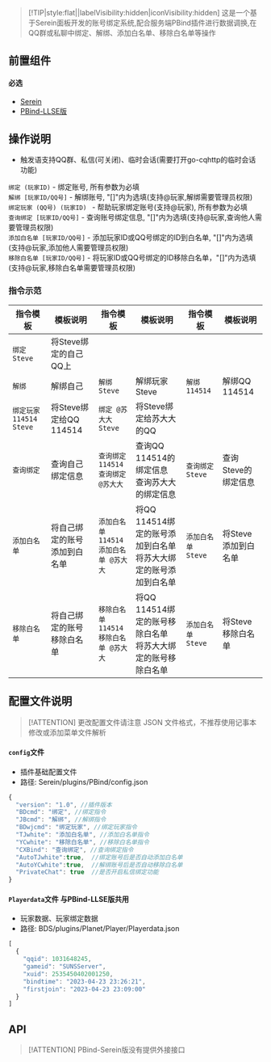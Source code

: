 > [!TIP|style:flat||labelVisibility:hidden|iconVisibility:hidden] 这是一个基于Serein面板开发的账号绑定系统,配合服务端PBind插件进行数据调换,在QQ群或私聊中绑定、解绑、添加白名单、移除白名单等操作

## 前置组件
#### 必选
- [Serein](https://serein.cc/)
- [PBind-LLSE版](https://www.minebbs.com/resources/pbind.4211/)

## 操作说明
- 触发语支持QQ群、私信(可关闭)、临时会话(需要打开go-cqhttp的临时会话功能)

`绑定 (玩家ID)` - 绑定账号, 所有参数为必填  
`解绑 [玩家ID/QQ号]` - 解绑账号, "[]"内为选填(支持@玩家,解绑需要管理员权限)  
`绑定玩家 (QQ号) (玩家ID) ` - 帮助玩家绑定账号(支持@玩家), 所有参数为必填  
`查询绑定 [玩家ID/QQ号]` - 查询账号绑定信息, "[]"内为选填(支持@玩家,查询他人需要管理员权限)  
`添加白名单 [玩家ID/QQ号]` - 添加玩家ID或QQ号绑定的ID到白名单, "[]"内为选填(支持@玩家,添加他人需要管理员权限)  
`移除白名单 [玩家ID/QQ号]` - 将玩家ID或QQ号绑定的ID移除白名单，"[]"内为选填(支持@玩家,移除白名单需要管理员权限)  

### 指令示范
|指令模板|模板说明|指令模板|模板说明|指令模板|模板说明|
|--|--|--|--|--|--|
|`绑定 Steve`|将Steve绑定的自己QQ上|||||
|`解绑`|解绑自己|`解绑 Steve`|解绑玩家Steve|`解绑 114514`|解绑QQ 114514|
|`绑定玩家 114514 Steve`|将Steve绑定给QQ 114514|`绑定 @苏大大 Steve`|将Steve绑定给苏大大的QQ|||
|`查询绑定`|查询自己绑定信息|`查询绑定 114514`<br>`查询绑定 @苏大大`|查询QQ 114514的绑定信息<br>查询苏大大的绑定信息|`查询绑定 Steve`|查询Steve的绑定信息|
|`添加白名单`|将自己绑定的账号添加到白名单|`添加白名单 114514`<br>`添加白名单 @苏大大`|将QQ 114514绑定的账号添加到白名单<br>将苏大大绑定的账号添加到白名单|`添加白名单 Steve`|将Steve添加到白名单|
|`移除白名单`|将自己绑定的账号移除白名单|`移除白名单 114514`<br>`移除白名单 @苏大大`|将QQ 114514绑定的账号移除白名单<br>将苏大大绑定的账号移除白名单|`添加白名单 Steve`|将Steve移除白名单|



## 配置文件说明

> [!ATTENTION] 更改配置文件请注意 JSON 文件格式，不推荐使用记事本修改或添加菜单文件解析

#### `config`文件

- 插件基础配置文件
- 路径: Serein/plugins/PBind/config.json
```js
{
  "version": "1.0", //插件版本
  "BDcmd": "绑定", //绑定指令
  "JBcmd": "解绑", //解绑指令
  "BDwjcmd": "绑定玩家", //绑定玩家指令
  "TJwhite": "添加白名单", //添加白名单指令
  "YCwhite": "移除白名单", //移除白名单指令
  "CXBind": "查询绑定", //查询绑定指令
  "AutoTJwhite":true,  //绑定账号后是否自动添加白名单
  "AutoYCwhite":true,  //解绑账号后是否自动移除白名单
  "PrivateChat": true  //是否开启私信绑定功能
}
```

#### `Playerdata`文件 与PBind-LLSE版共用

- 玩家数据、玩家绑定数据
- 路径: BDS/plugins/Planet/Player/Playerdata.json
```js
[
  {
    "qqid": 1031648245,
    "gameid": "SUNSServer",
    "xuid": 2535450402001250,
    "bindtime": "2023-04-23 23:26:21",
    "firstjoin": "2023-04-23 23:09:00"
  }
]
```

## API

> [!ATTENTION] PBind-Serein版没有提供外接接口